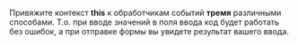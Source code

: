 Привяжите контекст **this** к обработчикам событий **тремя** различными способами.
Т.о. при вводе значений в поля ввода код будет работать без ошибок, а при отправке формы вы увидете результат вашего ввода.
